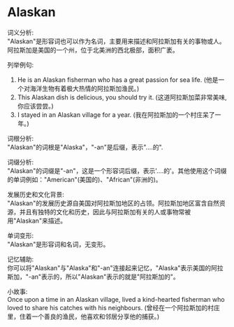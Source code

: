 # Alaskan

词义分析:  
"Alaskan"是形容词也可以作为名词，主要用来描述和阿拉斯加有关的事物或人。阿拉斯加是美国的一个州，位于北美洲的西北极部，面积广袤。

  

列举例句:

  

1.  He is an Alaskan fisherman who has a great passion for sea life. (他是一个对海洋生物有着极大热情的阿拉斯加渔民。)
2.  This Alaskan dish is delicious, you should try it. (这道阿拉斯加菜非常美味, 你应该尝尝。)
3.  I stayed in an Alaskan village for a year. (我在阿拉斯加的一个村庄呆了一年。)

  

词根分析:  
"Alaskan"的词根是"Alaska"，"-an"是后缀，表示"….的".

  

词缀分析:  
"Alaskan"的词缀是"-an"，这是一个形容词后缀，表示'….的'。其他使用这个词缀的单词例如："American"(美国的)、"African"(非洲的)。

  

发展历史和文化背景:  
"Alaskan"的发展历史源自美国对阿拉斯加地区的占领。阿拉斯加地区富含自然资源，并且有独特的文化和历史，因此与阿拉斯加有关的人或事物常被用"Alaskan"来描述。

  

单词变形:  
"Alaskan"是形容词和名词，无变形。

  

记忆辅助:  
你可以将"Alaskan"与"Alaska"和"-an"连接起来记忆，"Alaska"表示美国的阿拉斯加，"-an"表示的，所以"Alaskan"表示的就是"阿拉斯加的"。

  

小故事:  
Once upon a time in an Alaskan village, lived a kind-hearted fisherman who loved to share his catches with his neighbours. (曾经在一个阿拉斯加的村庄里，住着一个善良的渔民，他喜欢和邻居分享他的捕获。)
